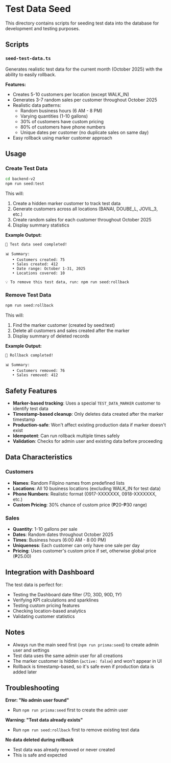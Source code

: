 # Test Data Seed

This directory contains scripts for seeding test data into the database for development and testing purposes.

## Scripts

### `seed-test-data.ts`
Generates realistic test data for the current month (October 2025) with the ability to easily rollback.

**Features:**
- Creates 5-10 customers per location (except WALK_IN)
- Generates 3-7 random sales per customer throughout October 2025
- Realistic data patterns:
  - Random business hours (6 AM - 8 PM)
  - Varying quantities (1-10 gallons)
  - 30% of customers have custom pricing
  - 80% of customers have phone numbers
  - Unique dates per customer (no duplicate sales on same day)
- Easy rollback using marker customer approach

## Usage

### Create Test Data

```bash
cd backend-v2
npm run seed:test
```

This will:
1. Create a hidden marker customer to track test data
2. Generate customers across all locations (BANAI, DOUBE_L, JOVIL_3, etc.)
3. Create random sales for each customer throughout October 2025
4. Display summary statistics

**Example Output:**
```
🎉 Test data seed completed!

📊 Summary:
   • Customers created: 75
   • Sales created: 412
   • Date range: October 1-31, 2025
   • Locations covered: 10

💡 To remove this test data, run: npm run seed:rollback
```

### Remove Test Data

```bash
npm run seed:rollback
```

This will:
1. Find the marker customer (created by seed:test)
2. Delete all customers and sales created after the marker
3. Display summary of deleted records

**Example Output:**
```
🎉 Rollback completed!

📊 Summary:
   • Customers removed: 76
   • Sales removed: 412
```

## Safety Features

- **Marker-based tracking**: Uses a special `TEST_DATA_MARKER` customer to identify test data
- **Timestamp-based cleanup**: Only deletes data created after the marker timestamp
- **Production-safe**: Won't affect existing production data if marker doesn't exist
- **Idempotent**: Can run rollback multiple times safely
- **Validation**: Checks for admin user and existing data before proceeding

## Data Characteristics

### Customers
- **Names**: Random Filipino names from predefined lists
- **Locations**: All 10 business locations (excluding WALK_IN for test data)
- **Phone Numbers**: Realistic format (0917-XXXXXXX, 0918-XXXXXXX, etc.)
- **Custom Pricing**: 30% chance of custom price (₱20-₱30 range)

### Sales
- **Quantity**: 1-10 gallons per sale
- **Dates**: Random dates throughout October 2025
- **Times**: Business hours (6:00 AM - 8:00 PM)
- **Uniqueness**: Each customer can only have one sale per day
- **Pricing**: Uses customer's custom price if set, otherwise global price (₱25.00)

## Integration with Dashboard

The test data is perfect for:
- Testing the Dashboard date filter (7D, 30D, 90D, 1Y)
- Verifying KPI calculations and sparklines
- Testing custom pricing features
- Checking location-based analytics
- Validating customer statistics

## Notes

- Always run the main seed first (`npm run prisma:seed`) to create admin user and settings
- Test data uses the same admin user for all creations
- The marker customer is hidden (`active: false`) and won't appear in UI
- Rollback is timestamp-based, so it's safe even if production data is added later

## Troubleshooting

**Error: "No admin user found"**
- Run `npm run prisma:seed` first to create the admin user

**Warning: "Test data already exists"**
- Run `npm run seed:rollback` first to remove existing test data

**No data deleted during rollback**
- Test data was already removed or never created
- This is safe and expected
